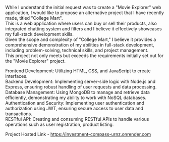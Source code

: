 While I understand the initial request was to create a "Movie Explorer" web application, I would like to propose an alternative project that I have recently made, titled "College Mart".\
This is a web application where users can buy or sell their products, also integrated chatting system and filters and I believe it effectively showcases my full-stack development skills.\
Given the scope and complexity of "College Mart," I believe it provides a comprehensive demonstration of my abilities in full-stack development, including problem-solving, technical skills, and project management.\
This project not only meets but exceeds the requirements initially set out for the "Movie Explorer" project.

Frontend Development: Utilizing HTML, CSS, and JavaScript to create interfaces.\
Backend Development: Implementing server-side logic with Node.js and Express, ensuring robust handling of user requests and data processing.\
Database Management: Using MongoDB to manage and retrieve data efficiently, demonstrating my ability to work with NoSQL databases.\
Authentication and Security: Implementing user authentication and authorization using JWT, ensuring secure access to user data and transactions.\
RESTful API: Creating and consuming RESTful APIs to handle various operations such as user registration, product listing.

Project Hosted Link - https://investment-compass-urnz.onrender.com
